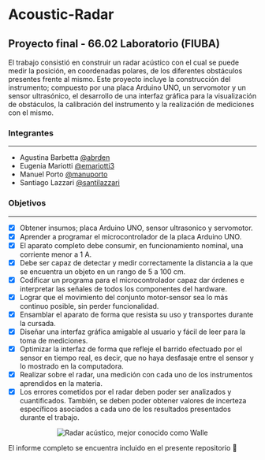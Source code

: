 # Acoustic-Radar
## Proyecto final - 66.02 Laboratorio (FIUBA)
El trabajo consistió en construir un radar acústico con el cual se puede medir la posición, en coordenadas polares, de los diferentes obstáculos presentes frente al mismo. Este proyecto incluye la construcción del instrumento; compuesto por una placa Arduino UNO, un servomotor y un sensor ultrasónico, el desarrollo de una interfaz gráfica para la visualización de obstáculos, la calibración del instrumento y la realización de mediciones con el mismo.

### Integrantes
---
- Agustina Barbetta [@abrden](https://github.com/abrden)
- Eugenia Mariotti [@emariotti3](https://github.com/emariotti3)
- Manuel Porto [@manuporto](https://github.com/manuporto)
- Santiago Lazzari [@santilazzari](https://github.com/santilazzari)

### Objetivos
---
- [x] Obtener insumos; placa Arduino UNO, sensor ultrasonico y servomotor.
- [x] Aprender a programar el microcontrolador de la placa Arduino UNO.
- [x] El aparato completo debe consumir, en funcionamiento nominal, una corriente menor a 1 A.
- [x] Debe ser capaz de detectar y medir correctamente la distancia a la que se encuentra un objeto en un rango de 5 a 100 cm.
- [x] Codificar un programa para el microcontrolador capaz dar órdenes e interpretar las señales de todos los componentes del hardware.
- [x] Lograr que el movimiento del conjunto motor-sensor sea lo más continuo posible, sin perder funcionalidad.
- [x] Ensamblar el aparato de forma que resista su uso y transportes durante la cursada.
- [x] Diseñar una interfaz gráfica amigable al usuario y fácil de leer para la toma de mediciones.
- [x] Optimizar la interfaz de forma que refleje el barrido efectuado por el sensor en tiempo real, es decir, que no haya desfasaje entre el sensor y lo mostrado en la computadora.
- [x] Realizar sobre el radar, una medición con cada uno de los instrumentos aprendidos en la materia.
- [x] Los errores cometidos por el radar deben poder ser analizados y cuantificados. También, se deben poder obtener valores de incerteza específicos asociados a cada uno de los resultados presentados durante el trabajo.

<p align="center">
  <img src="http://s4.postimg.org/mmtznc8gd/image.jpg" alt="Radar acústico, mejor conocido como Walle"/>
</p>

El informe completo se encuentra incluido en el presente repositorio :dizzy:
